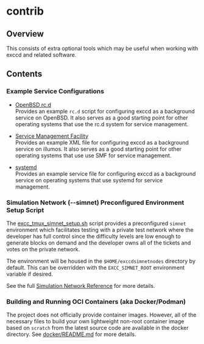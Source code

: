 contrib
=======

## Overview

This consists of extra optional tools which may be useful when working with exccd
and related software.

## Contents

### Example Service Configurations

- [OpenBSD rc.d](services/rc.d/exccd)  
  Provides an example `rc.d` script for configuring exccd as a background service
  on OpenBSD.  It also serves as a good starting point for other operating
  systems that use the rc.d system for service management.

- [Service Management Facility](services/smf/exccd.xml)  
  Provides an example XML file for configuring exccd as a background service on
  illumos.  It also serves as a good starting point for other operating systems
  that use use SMF for service management.

- [systemd](services/systemd/exccd.service)  
  Provides an example service file for configuring exccd as a background service
  on operating systems that use systemd for service management.

### Simulation Network (--simnet) Preconfigured Environment Setup Script

The [excc_tmux_simnet_setup.sh](./excc_tmux_simnet_setup.sh) script provides a
preconfigured `simnet` environment which facilitates testing with a private test
network where the developer has full control since the difficulty levels are low
enough to generate blocks on demand and the developer owns all of the tickets
and votes on the private network.

The environment will be housed in the `$HOME/exccdsimnetnodes` directory by
default.  This can be overridden with the `EXCC_SIMNET_ROOT` environment variable
if desired.

See the full [Simulation Network Reference](../docs/simnet_environment.mediawiki)
for more details.

### Building and Running OCI Containers (aka Docker/Podman)

The project does not officially provide container images.  However, all of the
necessary files to build your own lightweight non-root container image based on
`scratch` from the latest source code are available in the docker directory.
See [docker/README.md](./docker/README.md) for more details.
